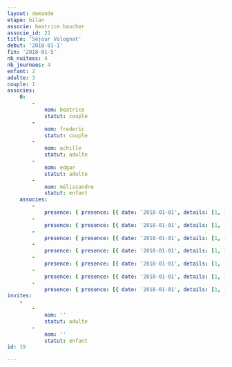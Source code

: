 ```yaml
---
layout: demande
etape: bilan
associe: beatrice.baucher
associe_id: 21
title: 'Séjour Volognat'
debut: '2018-01-1'
fin: '2018-01-5'
nb_nuitees: 4
nb_journees: 4
enfant: 2
adulte: 3
couple: 1
associes:
    0:
        -
            nom: beatrice
            statut: couple
        -
            nom: frederic
            statut: couple
        -
            nom: achille
            statut: adulte
        -
            nom: edgar
            statut: adulte
        -
            nom: mélissandre
            statut: enfant
    associes:
        -
            presence: { presence: [{ date: '2018-01-01', details: [1, 1, 1] }, { date: '2018-01-02', details: [1, 1, 1] }, { date: '2018-01-03', details: [1, 1, 1] }, { date: '2018-01-04', details: [1, 1, 1] }] }
        -
            presence: { presence: [{ date: '2018-01-01', details: [1, 1, 1] }, { date: '2018-01-02', details: [1, 1, 1] }, { date: '2018-01-03', details: [1, 1, 1] }, { date: '2018-01-04', details: [1, 1, 1] }] }
        -
            presence: { presence: [{ date: '2018-01-01', details: [1, 1, 1] }, { date: '2018-01-02', details: [1, 1, 1] }, { date: '2018-01-03', details: [1, 1, 1] }, { date: '2018-01-04', details: [1, 1, 1] }] }
        -
            presence: { presence: [{ date: '2018-01-01', details: [1, 1, 1] }, { date: '2018-01-02', details: [1, 1, 1] }, { date: '2018-01-03', details: [1, 1, 1] }, { date: '2018-01-04', details: [1, 1, 1] }] }
        -
            presence: { presence: [{ date: '2018-01-01', details: [1, 1, 1] }, { date: '2018-01-02', details: [1, 1, 1] }, { date: '2018-01-03', details: [1, 1, 1] }, { date: '2018-01-04', details: [1, 1, 1] }] }
        -
            presence: { presence: [{ date: '2018-01-01', details: [1, 1, 1] }, { date: '2018-01-02', details: [1, 1, 1] }, { date: '2018-01-03', details: [1, 1, 1] }, { date: '2018-01-04', details: [1, 1, 1] }] }
        -
            presence: { presence: [{ date: '2018-01-01', details: [1, 1, 1] }, { date: '2018-01-02', details: [1, 1, 1] }, { date: '2018-01-03', details: [1, 1, 1] }, { date: '2018-01-04', details: [1, 1, 1] }] }
invites:
    -
        -
            nom: ''
            statut: adulte
        -
            nom: ''
            statut: enfant
id: 19

---
```

